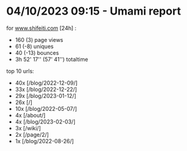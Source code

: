 # 04/10/2023 09:15 - Umami report
for www.shifeiti.com [24h] :

 - 160 (3) page views
 - 61 (-8) uniques
 - 40 (-13) bounces
 - 3h 52' 17'' (57' 41'') totaltime


top 10 urls:
 - 40x [/blog/2022-12-09/]
 - 33x [/blog/2022-12-22/]
 - 29x [/blog/2023-01-12/]
 - 26x [/]
 - 10x [/blog/2022-05-07/]
 - 4x [/about/]
 - 4x [/blog/2023-02-03/]
 - 3x [/wiki/]
 - 2x [/page/2/]
 - 1x [/blog/2022-08-26/]


